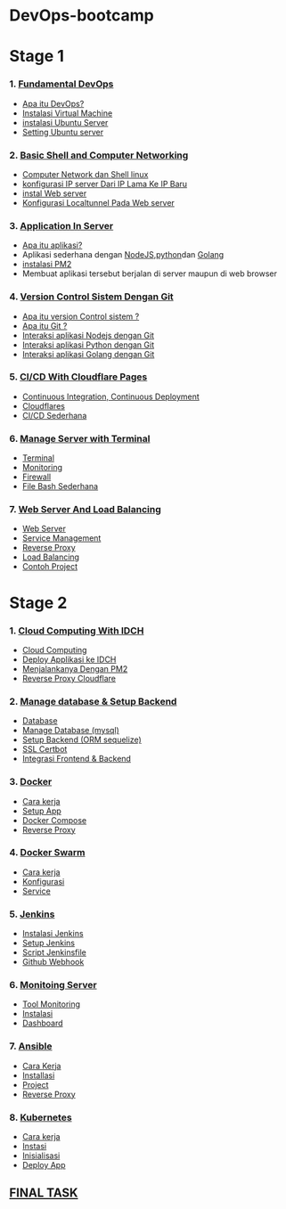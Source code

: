 # DevOps-bootcamp

# Stage 1 
### 1. [Fundamental DevOps](https://github.com/dukun88/DevOps-bootcamp/wiki/Fundamental-DevOps)

* [Apa itu DevOps?](https://github.com/dukun88/DevOps-bootcamp/wiki/Fundamental-DevOps#devops)
* [Instalasi Virtual Machine](https://github.com/dukun88/DevOps-bootcamp/wiki/Fundamental-DevOps#1-install-virtualbox-di-linux-ubuntu-2004)
* [instalasi Ubuntu Server](https://github.com/dukun88/DevOps-bootcamp/wiki/Fundamental-DevOps#2-install-ubuntu-server-di-virtualbox)
* [Setting Ubuntu server](https://github.com/dukun88/DevOps-bootcamp/wiki/Fundamental-DevOps#3-instalasi-dan-setting-ubuntu-server-2204)

### 2. [Basic Shell and Computer Networking](https://github.com/dukun88/DevOps-bootcamp/wiki/Basic-Shell-and-Computer-networking)

* [Computer Network dan Shell linux](https://github.com/dukun88/DevOps-bootcamp/wiki/Basic-Shell-and-Computer-networking#computer-network)
* [konfigurasi IP server Dari IP Lama Ke IP Baru](https://github.com/dukun88/DevOps-bootcamp/wiki/Basic-Shell-and-Computer-networking#mengganti-ip)
* [instal Web server](https://github.com/dukun88/DevOps-bootcamp/wiki/Basic-Shell-and-Computer-networking#menginstall-web-server-apache2)
* [Konfigurasi Localtunnel Pada Web server](https://github.com/dukun88/DevOps-bootcamp/wiki/Basic-Shell-and-Computer-networking#konfigurai-localtunnel-pada-apache2)

### 3. [Application In Server](https://github.com/dukun88/DevOps-bootcamp/wiki/Application-In-Server)

* [Apa itu aplikasi?](https://github.com/dukun88/DevOps-bootcamp/wiki/Application-In-Server#aplikasi)
* Aplikasi sederhana dengan [NodeJS](https://github.com/dukun88/DevOps-bootcamp/wiki/Application-In-Server#nodejs),[python](https://github.com/dukun88/DevOps-bootcamp/wiki/Application-In-Server#python3)dan [Golang](https://github.com/dukun88/DevOps-bootcamp/wiki/Application-In-Server#python3)
* [instalasi PM2](https://github.com/dukun88/DevOps-bootcamp/wiki/Application-In-Server#python3)
* Membuat aplikasi tersebut berjalan di server maupun di web browser

### 4. [Version Control Sistem Dengan Git](https://github.com/dukun88/DevOps-bootcamp/wiki/Version-Control-System-(Git))

* [Apa itu version Control sistem ?](https://github.com/dukun88/DevOps-bootcamp/wiki/Virtual-Control-System-(Git)#Version-control-system)
* [Apa itu Git ?](https://github.com/dukun88/DevOps-bootcamp/wiki/Virtual-Control-System-(Git)#git)
* [Interaksi aplikasi Nodejs dengan Git](https://github.com/dukun88/DevOps-bootcamp/wiki/Virtual-Control-System-(Git)#nodejs-on-github)
* [Interaksi aplikasi Python dengan Git](https://github.com/dukun88/DevOps-bootcamp/wiki/Virtual-Control-System-(Git)#python-on-github)
* [Interaksi aplikasi Golang dengan Git](https://github.com/dukun88/DevOps-bootcamp/wiki/Virtual-Control-System-(Git)#golang-on-github)

### 5. [CI/CD With Cloudflare Pages](https://github.com/dukun88/DevOps-bootcamp/wiki/CI-CD-With-Cloudflare-Pages)

* [Continuous Integration, Continuous Deployment](https://github.com/dukun88/DevOps-bootcamp/wiki/CI-CD-With-Cloudflare-Pages#cicd-continuous-integration-continuous-deployment)
* [Cloudflares](https://github.com/dukun88/DevOps-bootcamp/wiki/CI-CD-With-Cloudflare-Pages#cloudflare-pages)
* [CI/CD Sederhana](https://github.com/dukun88/DevOps-bootcamp/wiki/CI-CD-With-Cloudflare-Pages#set-up-cicd-sederhana-dengan-cloudflare-pages)

### 6. [Manage Server with Terminal](https://github.com/dukun88/DevOps-bootcamp/wiki/Manage-Server-With-Terminal)

* [Terminal](https://github.com/dukun88/DevOps-bootcamp/wiki/Manage-Server-With-Terminal#terminal)
* [Monitoring](https://github.com/dukun88/DevOps-bootcamp/wiki/Manage-Server-With-Terminal#monitoring)
* [Firewall](https://github.com/dukun88/DevOps-bootcamp/wiki/Manage-Server-With-Terminal#firewall)
* [File Bash Sederhana](https://github.com/dukun88/DevOps-bootcamp/wiki/Manage-Server-With-Terminal#file-bash-sederhana)

### 7. [Web Server And Load Balancing](https://github.com/dukun88/DevOps-bootcamp/wiki/Web-Server-and-Load--balancing)

* [Web Server](https://github.com/dukun88/DevOps-bootcamp/wiki/Web-Server-and-Load--balancing#web-server)
* [Service Management](https://github.com/dukun88/DevOps-bootcamp/wiki/Web-Server-and-Load--balancing#service-management)
* [Reverse Proxy](https://github.com/dukun88/DevOps-bootcamp/wiki/Web-Server-and-Load--balancing#reserve-proxy)
* [Load Balancing](https://github.com/dukun88/DevOps-bootcamp/wiki/Web-Server-and-Load--balancing#load-balancing)
* [Contoh Project](https://github.com/dukun88/DevOps-bootcamp/wiki/Web-Server-and-Load--balancing#contoh-project)


# Stage 2

### 1. [Cloud Computing With IDCH](https://github.com/dukun88/DevOps-bootcamp/wiki/Cloud-Computing-With-IDCH)

* [Cloud Computing](https://github.com/dukun88/DevOps-bootcamp/wiki/Cloud-Computing-With-IDCH#cloud-computing)
* [Deploy Applikasi ke IDCH](https://github.com/dukun88/DevOps-bootcamp/wiki/Cloud-Computing-With-IDCH#deploy-applikasi-ke-idch)
* [Menjalankanya Dengan PM2](https://github.com/dukun88/DevOps-bootcamp/wiki/Cloud-Computing-With-IDCH#menjalankan-applikasinya-dengan-pm2)
* [Reverse Proxy Cloudflare](https://github.com/dukun88/DevOps-bootcamp/wiki/Cloud-Computing-With-IDCH#reverse-proxy-cloudflare)

### 2. [Manage database & Setup Backend](https://github.com/dukun88/DevOps-bootcamp/wiki/Manage-Database-&-Setup-Backend)

* [Database](https://github.com/dukun88/DevOps-bootcamp/wiki/Manage-Database-&-Setup-Backend#database)
* [Manage Database (mysql)](https://github.com/dukun88/DevOps-bootcamp/wiki/Manage-Database-&-Setup-Backend#manage-database-mysql)
* [Setup Backend (ORM sequelize)](https://github.com/dukun88/DevOps-bootcamp/wiki/Manage-Database-&-Setup-Backend#setup-backend-sequilize)
* [SSL Certbot](https://github.com/dukun88/DevOps-bootcamp/wiki/Manage-Database-&-Setup-Backend#ssl-certbot)
* [Integrasi Frontend & Backend](https://github.com/dukun88/DevOps-bootcamp/wiki/Manage-Database-&-Setup-Backend#integrasi-frontend--backend)

### 3. [Docker](https://github.com/dukun88/DevOps-bootcamp/wiki/Docker)

* [Cara kerja](https://github.com/dukun88/DevOps-bootcamp/wiki/Docker#cara-kerja-docker)
* [Setup App](https://github.com/dukun88/DevOps-bootcamp/wiki/Docker#setup-frontend-and-backend)
* [Docker Compose](https://github.com/dukun88/DevOps-bootcamp/wiki/Docker#docker-compose)
* [Reverse Proxy](https://github.com/dukun88/DevOps-bootcamp/wiki/Docker#reverse-proxy)

### 4. [Docker Swarm](https://github.com/dukun88/DevOps-bootcamp/wiki/Docker-Swarm)

* [Cara kerja](https://github.com/dukun88/DevOps-bootcamp/wiki/Docker-Swarm#cara-kerja-docker-swarm)
* [Konfigurasi](https://github.com/dukun88/DevOps-bootcamp/wiki/Docker-Swarm#konfigurasi)
* [Service](https://github.com/dukun88/DevOps-bootcamp/wiki/Docker-Swarm#membuat-dan-memecah-sebuah-service-aplikasi)

### 5. [Jenkins](https://github.com/dukun88/DevOps-bootcamp/wiki/Jenkins)

* [Instalasi Jenkins](https://github.com/dukun88/DevOps-bootcamp/wiki/Jenkins#install-jenkins)
* [Setup Jenkins](https://github.com/dukun88/DevOps-bootcamp/wiki/Jenkins#setup-jenkins)
* [Script Jenkinsfile](https://github.com/dukun88/DevOps-bootcamp/wiki/Jenkins#membuat-script)
* [Github Webhook](https://github.com/dukun88/DevOps-bootcamp/wiki/Jenkins#github-webhooks)

### 6. [Monitoing Server](https://github.com/dukun88/DevOps-bootcamp/wiki/Monitoring-Server) 

* [Tool Monitoring](https://github.com/dukun88/DevOps-bootcamp/wiki/Monitoring-Server#tools-monitoring)
* [Instalasi](https://github.com/dukun88/DevOps-bootcamp/wiki/Monitoring-Server#installation)
* [Dashboard](https://github.com/dukun88/DevOps-bootcamp/wiki/Ansible#monitoring-container)


### 7. [Ansible](https://github.com/dukun88/DevOps-bootcamp/wiki/Ansible)

* [Cara Kerja](https://github.com/dukun88/DevOps-bootcamp/wiki/Ansible#cara-kerja)
* [Installasi](https://github.com/dukun88/DevOps-bootcamp/wiki/Ansible#installasi)
* [Project](https://github.com/dukun88/DevOps-bootcamp/wiki/Ansible#project-ansible)
* [Reverse Proxy](https://github.com/dukun88/DevOps-bootcamp/wiki/Ansible#reverse-proxy)

### 8. [Kubernetes](https://github.com/dukun88/DevOps-bootcamp/wiki/Kubernetes)

* [Cara kerja](https://github.com/dukun88/DevOps-bootcamp/wiki/Kubernetes#cara-kerja)
* [Instasi](https://github.com/dukun88/DevOps-bootcamp/wiki/Kubernetes#installasi)
* [Inisialisasi](https://github.com/dukun88/DevOps-bootcamp/wiki/Kubernetes#inisialisasi)
* [Deploy App](https://github.com/dukun88/DevOps-bootcamp/wiki/Kubernetes#deploy-application)

## [FINAL TASK](https://github.com/dukun88/DevOps-bootcamp/wiki/Final-Task)

